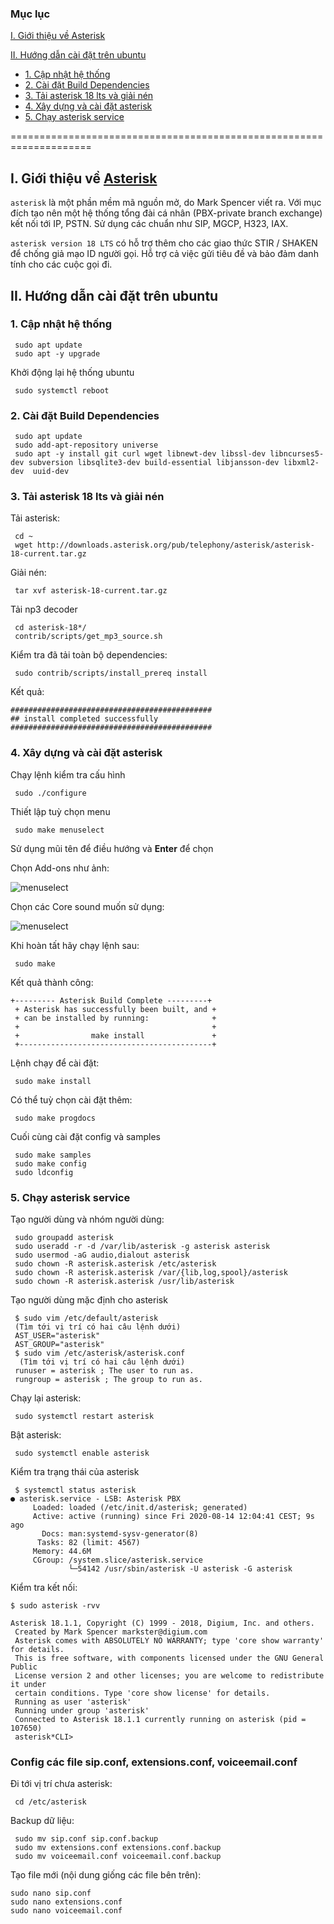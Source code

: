 ### Mục lục
[I. Giới thiệu về Asterisk](#Modau)

[II. Hướng dẫn cài đặt trên ubuntu](#caidat)
- [1. Cập nhật hệ thống](#buoc1)
- [2. Cài đặt Build Dependencies](#buoc2)
- [3. Tải asterisk 18 lts và giải nén](#buoc3)
- [4. Xây dựng và cài đặt asterisk](#buoc4)
- [5. Chạy asterisk service ](#buoc5)

====================================================================

<a name="Modau"></a>

## I. Giới thiệu về [Asterisk](https://www.asterisk.org/get-started/) 
`asterisk` là một phần mềm mã nguồn mở, do Mark Spencer viết ra. Với mục đích tạo nên một hệ thống tổng đài cá nhân (PBX-private branch exchange) kết nối tới IP, PSTN. Sử dụng các chuẩn như SIP, MGCP, H323, IAX.

`asterisk version 18 LTS` có hỗ trợ thêm cho các giao thức STIR / SHAKEN để chống giả mạo ID người gọi. Hỗ trợ cả việc gửi tiêu đề và bảo đảm danh tính cho các cuộc gọi đi.

<a name="caidat"></a>

## II. Hướng dẫn cài đặt trên ubuntu
<a name="buoc1"></a>

### 1. Cập nhật hệ thống
```
 sudo apt update
 sudo apt -y upgrade
```
Khởi động lại hệ thống ubuntu
``` 
 sudo systemctl reboot
```
<a name="buoc2"></a>

### 2. Cài đặt Build Dependencies
```
 sudo apt update
 sudo add-apt-repository universe
 sudo apt -y install git curl wget libnewt-dev libssl-dev libncurses5-dev subversion libsqlite3-dev build-essential libjansson-dev libxml2-dev  uuid-dev
```
<a name="buoc3"></a>

### 3. Tải asterisk 18 lts và giải nén
Tải asterisk:  
```
 cd ~
 wget http://downloads.asterisk.org/pub/telephony/asterisk/asterisk-18-current.tar.gz
```

Giải nén:
```
 tar xvf asterisk-18-current.tar.gz
```

Tải np3 decoder
```
 cd asterisk-18*/
 contrib/scripts/get_mp3_source.sh
```

Kiểm tra đã tải toàn bộ dependencies:
```
 sudo contrib/scripts/install_prereq install
```

Kết quả:
```
#############################################
## install completed successfully
#############################################
```
<a name="buoc4"></a>

### 4. Xây dựng và cài đặt asterisk

Chạy lệnh kiểm tra cấu hình
```
 sudo ./configure
```

Thiết lập tuỳ chọn menu
```
 sudo make menuselect
```

Sử dụng mũi tên để điều hướng và **Enter** để chọn 

Chọn Add-ons như ảnh:

![menuselect](https://computingforgeeks.com/wp-content/uploads/2018/08/install-asterisk-ubuntu-18.04-01-min.png?ezimgfmt=rs:640x197/rscb23/ng:webp/ngcb23)

Chọn các Core sound muốn sử dụng:

![menuselect](https://computingforgeeks.com/wp-content/uploads/2018/08/install-asterisk-ubuntu-18.04-02-min.png?ezimgfmt=rs:640x349/rscb23/ng:webp/ngcb23)

Khi hoàn tất hãy chạy lệnh sau:
```
 sudo make
```

Kết quả thành công:

```
+--------- Asterisk Build Complete ---------+
 + Asterisk has successfully been built, and +
 + can be installed by running:              +
 +                                           +
 +                make install               +
 +-------------------------------------------+
```

Lệnh chạy để cài đặt:
```
 sudo make install
```

Có thể tuỳ chọn cài đặt thêm:
```
 sudo make progdocs
```

Cuối cùng cài đặt config và samples
```
 sudo make samples
 sudo make config
 sudo ldconfig
```
<a name="buoc4"></a>

### 5. Chạy asterisk service

Tạo người dùng và nhóm người dùng:
```
 sudo groupadd asterisk
 sudo useradd -r -d /var/lib/asterisk -g asterisk asterisk
 sudo usermod -aG audio,dialout asterisk
 sudo chown -R asterisk.asterisk /etc/asterisk
 sudo chown -R asterisk.asterisk /var/{lib,log,spool}/asterisk
 sudo chown -R asterisk.asterisk /usr/lib/asterisk
```

Tạo người dùng mặc định cho asterisk
```
 $ sudo vim /etc/default/asterisk
 (Tìm tới vị trí có hai câu lệnh dưới)
 AST_USER="asterisk"
 AST_GROUP="asterisk"
 $ sudo vim /etc/asterisk/asterisk.conf
  (Tìm tới vị trí có hai câu lệnh dưới)
 runuser = asterisk ; The user to run as.
 rungroup = asterisk ; The group to run as.
```

Chạy lại asterisk:
```
 sudo systemctl restart asterisk
```

Bật asterisk:
```
 sudo systemctl enable asterisk
```
Kiểm tra trạng thái của asterisk
```
 $ systemctl status asterisk
● asterisk.service - LSB: Asterisk PBX
     Loaded: loaded (/etc/init.d/asterisk; generated)
     Active: active (running) since Fri 2020-08-14 12:04:41 CEST; 9s ago
       Docs: man:systemd-sysv-generator(8)
      Tasks: 82 (limit: 4567)
     Memory: 44.6M
     CGroup: /system.slice/asterisk.service
             └─54142 /usr/sbin/asterisk -U asterisk -G asterisk
```

Kiểm tra kết nối:
```
$ sudo asterisk -rvv

Asterisk 18.1.1, Copyright (C) 1999 - 2018, Digium, Inc. and others.
 Created by Mark Spencer markster@digium.com
 Asterisk comes with ABSOLUTELY NO WARRANTY; type 'core show warranty' for details.
 This is free software, with components licensed under the GNU General Public
 License version 2 and other licenses; you are welcome to redistribute it under
 certain conditions. Type 'core show license' for details.
 Running as user 'asterisk'
 Running under group 'asterisk'
 Connected to Asterisk 18.1.1 currently running on asterisk (pid = 107650)
 asterisk*CLI>
```

### Config các file sip.conf, extensions.conf, voiceemail.conf

Đi tới vị trí chưa asterisk:

```
 cd /etc/asterisk
```

Backup dữ liệu:

```
 sudo mv sip.conf sip.conf.backup
 sudo mv extensions.conf extensions.conf.backup
 sudo mv voiceemail.conf voiceemail.conf.backup
```

Tạo file mới (nội dung giống các file bên trên):

```
sudo nano sip.conf
sudo nano extensions.conf
sudo nano voiceemail.conf
```






